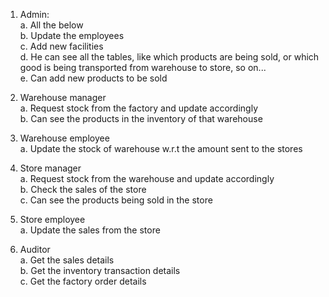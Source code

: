 1.	Admin:  
a.	All the below  
b.	Update the employees  
c.	Add new facilities  
d.	He can see all the tables, like which products are being sold, or which good is being transported from warehouse to store, so on...  
e.           Can add new products to be sold  

2.	Warehouse manager  
a.	Request stock from the factory and update accordingly  
b.	Can see the products in the inventory of that warehouse  

3.	Warehouse employee  
a.	Update the stock of warehouse w.r.t the amount sent to the stores  

4.	Store manager  
a.	Request stock from the warehouse and update accordingly  
b.	Check the sales of the store   
c.	Can see the products being sold in the store  

5.	Store employee  
a.	Update the sales from the store  

6.	Auditor   
a.	Get the sales details   
b.	Get the inventory transaction details  
c.	Get the factory order details  